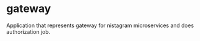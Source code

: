 # gateway
Application that represents gateway for nistagram microservices and does authorization job.
